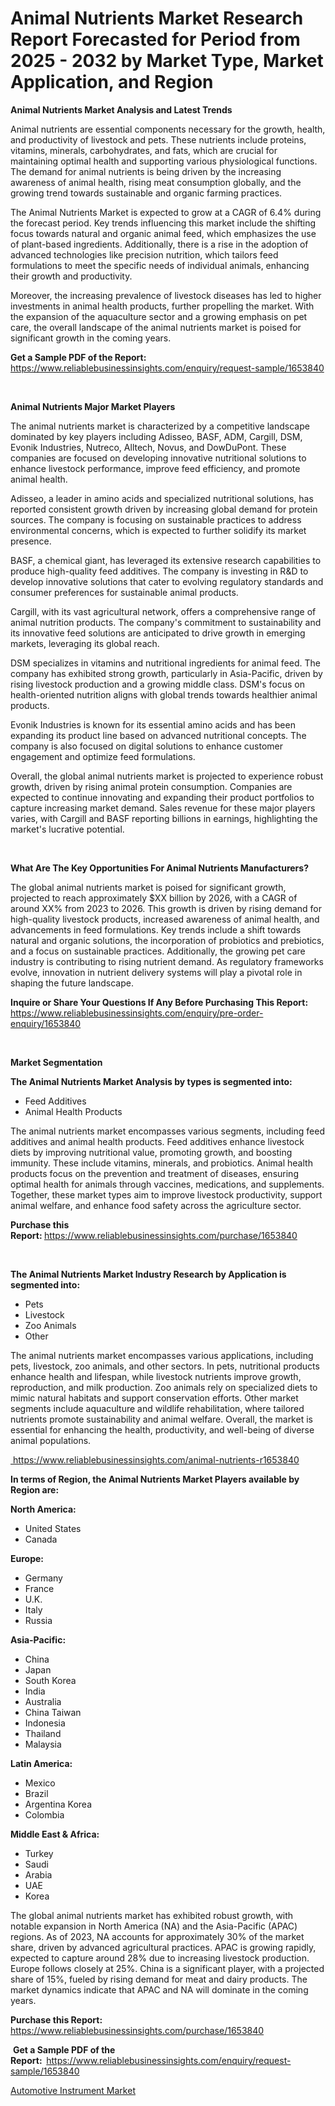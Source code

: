 <p><h1>Animal Nutrients Market Research Report Forecasted for Period from 2025 -  2032 by Market Type, Market Application, and Region</h1></p><p><strong>Animal Nutrients Market Analysis and Latest Trends</strong></p>
<p><p>Animal nutrients are essential components necessary for the growth, health, and productivity of livestock and pets. These nutrients include proteins, vitamins, minerals, carbohydrates, and fats, which are crucial for maintaining optimal health and supporting various physiological functions. The demand for animal nutrients is being driven by the increasing awareness of animal health, rising meat consumption globally, and the growing trend towards sustainable and organic farming practices.</p><p>The Animal Nutrients Market is expected to grow at a CAGR of 6.4% during the forecast period. Key trends influencing this market include the shifting focus towards natural and organic animal feed, which emphasizes the use of plant-based ingredients. Additionally, there is a rise in the adoption of advanced technologies like precision nutrition, which tailors feed formulations to meet the specific needs of individual animals, enhancing their growth and productivity.</p><p>Moreover, the increasing prevalence of livestock diseases has led to higher investments in animal health products, further propelling the market. With the expansion of the aquaculture sector and a growing emphasis on pet care, the overall landscape of the animal nutrients market is poised for significant growth in the coming years.</p></p>
<p><strong>Get a Sample PDF of the Report:&nbsp;</strong> <a href="https://www.reliablebusinessinsights.com/enquiry/request-sample/1653840?utm_campaign=2629&utm_medium=2&utm_source=Github&utm_content=ia&utm_term=07032025&utm_id=animal-nutrients">https://www.reliablebusinessinsights.com/enquiry/request-sample/1653840</a></p>
<p>&nbsp;</p>
<p><strong>Animal Nutrients Major Market Players</strong></p>
<p><p>The animal nutrients market is characterized by a competitive landscape dominated by key players including Adisseo, BASF, ADM, Cargill, DSM, Evonik Industries, Nutreco, Alltech, Novus, and DowDuPont. These companies are focused on developing innovative nutritional solutions to enhance livestock performance, improve feed efficiency, and promote animal health.</p><p>Adisseo, a leader in amino acids and specialized nutritional solutions, has reported consistent growth driven by increasing global demand for protein sources. The company is focusing on sustainable practices to address environmental concerns, which is expected to further solidify its market presence.</p><p>BASF, a chemical giant, has leveraged its extensive research capabilities to produce high-quality feed additives. The company is investing in R&D to develop innovative solutions that cater to evolving regulatory standards and consumer preferences for sustainable animal products.</p><p>Cargill, with its vast agricultural network, offers a comprehensive range of animal nutrition products. The company's commitment to sustainability and its innovative feed solutions are anticipated to drive growth in emerging markets, leveraging its global reach.</p><p>DSM specializes in vitamins and nutritional ingredients for animal feed. The company has exhibited strong growth, particularly in Asia-Pacific, driven by rising livestock production and a growing middle class. DSM's focus on health-oriented nutrition aligns with global trends towards healthier animal products.</p><p>Evonik Industries is known for its essential amino acids and has been expanding its product line based on advanced nutritional concepts. The company is also focused on digital solutions to enhance customer engagement and optimize feed formulations.</p><p>Overall, the global animal nutrients market is projected to experience robust growth, driven by rising animal protein consumption. Companies are expected to continue innovating and expanding their product portfolios to capture increasing market demand. Sales revenue for these major players varies, with Cargill and BASF reporting billions in earnings, highlighting the market's lucrative potential.</p></p>
<p>&nbsp;</p>
<p><strong>What Are The Key Opportunities For Animal Nutrients Manufacturers?</strong></p>
<p><p>The global animal nutrients market is poised for significant growth, projected to reach approximately $XX billion by 2026, with a CAGR of around XX% from 2023 to 2026. This growth is driven by rising demand for high-quality livestock products, increased awareness of animal health, and advancements in feed formulations. Key trends include a shift towards natural and organic solutions, the incorporation of probiotics and prebiotics, and a focus on sustainable practices. Additionally, the growing pet care industry is contributing to rising nutrient demand. As regulatory frameworks evolve, innovation in nutrient delivery systems will play a pivotal role in shaping the future landscape.</p></p>
<p><strong>Inquire or Share Your Questions If Any Before Purchasing This Report:</strong> <a href="https://www.reliablebusinessinsights.com/enquiry/pre-order-enquiry/1653840?utm_campaign=2629&utm_medium=2&utm_source=Github&utm_content=ia&utm_term=07032025&utm_id=animal-nutrients">https://www.reliablebusinessinsights.com/enquiry/pre-order-enquiry/1653840</a></p>
<p>&nbsp;</p>
<p><strong>Market Segmentation</strong></p>
<p><strong>The Animal Nutrients Market Analysis by types is segmented into:</strong></p>
<p><ul><li>Feed Additives</li><li>Animal Health Products</li></ul></p>
<p><p>The animal nutrients market encompasses various segments, including feed additives and animal health products. Feed additives enhance livestock diets by improving nutritional value, promoting growth, and boosting immunity. These include vitamins, minerals, and probiotics. Animal health products focus on the prevention and treatment of diseases, ensuring optimal health for animals through vaccines, medications, and supplements. Together, these market types aim to improve livestock productivity, support animal welfare, and enhance food safety across the agriculture sector.</p></p>
<p><strong>Purchase this Report:&nbsp;</strong><a href="https://www.reliablebusinessinsights.com/purchase/1653840?utm_campaign=2629&utm_medium=2&utm_source=Github&utm_content=ia&utm_term=07032025&utm_id=animal-nutrients">https://www.reliablebusinessinsights.com/purchase/1653840</a></p>
<p>&nbsp;</p>
<p><strong>The Animal Nutrients Market Industry Research by Application is segmented into:</strong></p>
<p><ul><li>Pets</li><li>Livestock</li><li>Zoo Animals</li><li>Other</li></ul></p>
<p><p>The animal nutrients market encompasses various applications, including pets, livestock, zoo animals, and other sectors. In pets, nutritional products enhance health and lifespan, while livestock nutrients improve growth, reproduction, and milk production. Zoo animals rely on specialized diets to mimic natural habitats and support conservation efforts. Other market segments include aquaculture and wildlife rehabilitation, where tailored nutrients promote sustainability and animal welfare. Overall, the market is essential for enhancing the health, productivity, and well-being of diverse animal populations.</p></p>
<p><a href="https://www.reliablebusinessinsights.com/animal-nutrients-r1653840?utm_campaign=2629&utm_medium=2&utm_source=Github&utm_content=ia&utm_term=07032025&utm_id=animal-nutrients">&nbsp;https://www.reliablebusinessinsights.com/animal-nutrients-r1653840</a></p>
<p><strong>In terms of Region, the Animal Nutrients Market Players available by Region are:</strong></p>
<p>
    <p> <strong> North America: </strong>
        <ul>
            <li>United States</li>
            <li>Canada</li>
        </ul>
        </p> 
    <p> <strong> Europe: </strong>
        <ul>
            <li>Germany</li>
            <li>France</li>
            <li>U.K.</li>
            <li>Italy</li>
            <li>Russia</li>
        </ul>
        </p> 
    <p> <strong> Asia-Pacific: </strong>
        <ul>
            <li>China</li>
            <li>Japan</li>
            <li>South Korea</li>
            <li>India</li>
            <li>Australia</li>
            <li>China Taiwan</li>
            <li>Indonesia</li>
            <li>Thailand</li>
            <li>Malaysia</li>
        </ul>
        </p> 
    <p> <strong> Latin America: </strong>
        <ul>
            <li>Mexico</li>
            <li>Brazil</li>
            <li>Argentina Korea</li>
            <li>Colombia</li>
        </ul>
        </p> 
    <p> <strong> Middle East & Africa: </strong>
        <ul>
            <li>Turkey</li>
            <li>Saudi</li>
            <li>Arabia</li>
            <li>UAE</li>
            <li>Korea</li>
        </ul>
    </p>
    </p>
<p><p>The global animal nutrients market has exhibited robust growth, with notable expansion in North America (NA) and the Asia-Pacific (APAC) regions. As of 2023, NA accounts for approximately 30% of the market share, driven by advanced agricultural practices. APAC is growing rapidly, expected to capture around 28% due to increasing livestock production. Europe follows closely at 25%. China is a significant player, with a projected share of 15%, fueled by rising demand for meat and dairy products. The market dynamics indicate that APAC and NA will dominate in the coming years.</p></p>
<p><strong>Purchase this Report: </strong><a href="https://www.reliablebusinessinsights.com/purchase/1653840?utm_campaign=2629&utm_medium=2&utm_source=Github&utm_content=ia&utm_term=07032025&utm_id=animal-nutrients">https://www.reliablebusinessinsights.com/purchase/1653840</a></p>
<p>&nbsp;<strong>Get a Sample PDF of the Report:&nbsp;&nbsp;</strong><a href="https://www.reliablebusinessinsights.com/enquiry/request-sample/1653840?utm_campaign=2629&utm_medium=2&utm_source=Github&utm_content=ia&utm_term=07032025&utm_id=animal-nutrients">https://www.reliablebusinessinsights.com/enquiry/request-sample/1653840</a></p>
<p><strong></strong></p>
<p><p><a href="https://github.com/manesros8/Market-Research-Report-List-1/blob/main/automotive-instrument-market.md?utm_campaign=2629&utm_medium=2&utm_source=Github&utm_content=ia&utm_term=07032025&utm_id=animal-nutrients">Automotive Instrument Market</a></p></p>